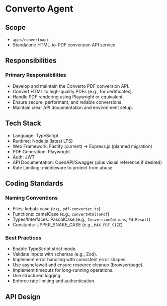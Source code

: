 # Converto Agent

## Scope
- `apps/convertoapi`
- Standalone HTML-to-PDF conversion API service

## Responsibilities

### Primary Responsibilities
- Develop and maintain the Converto PDF conversion API.
- Convert HTML to high-quality PDFs (e.g., for certificates).
- Handle PDF rendering using Playwright or equivalent.
- Ensure secure, performant, and reliable conversions.
- Maintain clear API documentation and environment setup.

## Tech Stack

- Language: TypeScript
- Runtime: Node.js (latest LTS)
- Web Framework: Fastify (current) → Express.js (planned migration)
- PDF Generation: Playwright
- Auth: JWT
- API Documentation: OpenAPI/Swagger (plus visual reference if desired)
- Rate Limiting: middleware to protect from abuse

## Coding Standards

### Naming Conventions
- Files: kebab-case (e.g., `pdf-converter.ts`)
- Functions: camelCase (e.g., `convertHtmlToPdf`)
- Types/Interfaces: PascalCase (e.g., `ConversionOptions`, `PdfResult`)
- Constants: UPPER_SNAKE_CASE (e.g., `MAX_PDF_SIZE`)

### Best Practices
- Enable TypeScript strict mode.
- Validate inputs with schemas (e.g., Zod).
- Implement error handling with consistent error shapes.
- Use async/await and ensure resource cleanup (browser/page).
- Implement timeouts for long-running operations.
- Use structured logging.
- Enforce rate limiting and authentication.

## API Design
